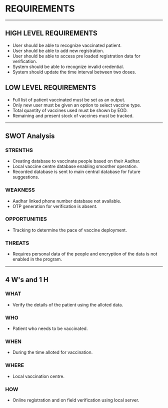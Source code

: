 # REQUIREMENTS
---

## HIGH LEVEL REQUIREMENTS

  * User should be able to recognize vaccinated patient.
  * User should be able to add new registration.
  * User should be able to access pre loaded registration data for verification.
  * System should be able to recognize invalid credential.
  * System should update the time interval between two doses.

## LOW LEVEL REQUIREMENTS

  * Full list of patient vaccinated must be set as an output.
  * Only new user must be given an option to select vaccine type.
  * Total quantity of vaccines used must be shown by EOD.
  * Remaining and present stock of vaccines must be tracked.
---
## SWOT Analysis

### STRENTHS
  * Creating database to vaccinate people based on their Aadhar.
  * Local vaccine centre database enabling smoother operation.
  * Recorded database is sent to main central database for future suggestions.

### WEAKNESS
  * Aadhar linked phone number database not available.
  * OTP generation for verification is absent.

### OPPORTUNITIES
  * Tracking to determine the pace of vaccine deployment.

### THREATS
  * Requires personal data of the people and encryption of the data is not enabled in the program.
   ----

## 4 W's and 1 H


### WHAT
  * Verify the details of the patient using the alloted data.

### WHO
  * Patient who needs to be vaccinated.

### WHEN
  * During the time alloted for vaccination.

### WHERE
  * Local vaccination centre.

### HOW
  * Online registration and on field verification using local server.
